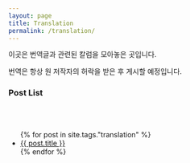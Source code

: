 ```yaml
---
layout: page
title: Translation
permalink: /translation/
---
```


  이곳은 번역글과 관련된 칼럼을 모아놓은 곳입니다.

  번역은 항상 원 저작자의 허락을 받은 후 게시할 예정입니다.

<h3>Post List</h3><br /><br />

<ul>
  {% for post in site.tags."translation" %}
    <li>
      <a href="{{ post.url }}">{{ post.title }}</a>
    </li>
  {% endfor %}
</ul>